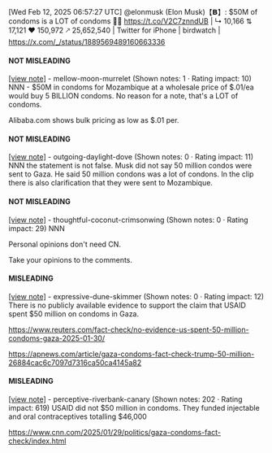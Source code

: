 [Wed Feb 12, 2025 06:57:27 UTC] @elonmusk (Elon Musk)【𝗕】: $50M of condoms is a LOT of condoms 🤷‍♂️   https://t.co/V2C7znndUB | ↳ 10,166 ⇅ 17,121 ♥ 150,972 🡕 25,652,540 | Twitter for iPhone | birdwatch | https://x.com/_/status/1889569489160663336

#### NOT MISLEADING

[[view note]](https://x.com/i/birdwatch/n/1889716112117604447) - mellow-moon-murrelet (Shown notes: 1 · Rating impact: 10)
NNN - $50M in condoms for Mozambique at a wholesale price of $.01/ea would buy 5 BILLION condoms. No reason for a note, that's a LOT of condoms.

Alibaba.com shows bulk pricing as low as $.01 per.

#### NOT MISLEADING

[[view note]](https://x.com/i/birdwatch/n/1889679867123229096) - outgoing-daylight-dove (Shown notes: 0 · Rating impact: 11)
NNN the statement is not false. Musk did not say 50 million condos were sent to Gaza. He said 50 million condons was a lot of condons. In the clip there is also clarification that they were sent to Mozambique. 

#### NOT MISLEADING

[[view note]](https://x.com/i/birdwatch/n/1889676558736167323) - thoughtful-coconut-crimsonwing (Shown notes: 0 · Rating impact: 29)
NNN

Personal opinions don't need CN. 

Take your opinions to the comments. 

#### MISLEADING

[[view note]](https://x.com/i/birdwatch/n/1889663337996472592) - expressive-dune-skimmer (Shown notes: 0 · Rating impact: 12)
There is no publicly available evidence to support the claim that USAID spent $50 million on condoms in Gaza. 

https://www.reuters.com/fact-check/no-evidence-us-spent-50-million-condoms-gaza-2025-01-30/

https://apnews.com/article/gaza-condoms-fact-check-trump-50-million-26884cac6c7097d7316ca50ca4145a82 

#### MISLEADING

[[view note]](https://x.com/i/birdwatch/n/1889652270507442221) - perceptive-riverbank-canary (Shown notes: 202 · Rating impact: 619)
USAID did not $50 million in condoms. They funded injectable and oral contraceptives totalling $46,000

https://www.cnn.com/2025/01/29/politics/gaza-condoms-fact-check/index.html
